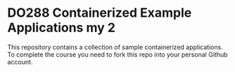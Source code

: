 # DO288 Containerized Example Applications my 2

This repository contains a collection of sample containerized applications.  To complete the course you need to fork this repo into your personal Github account.
